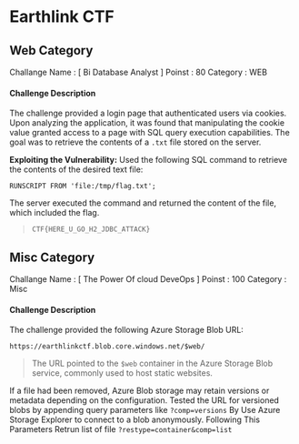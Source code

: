 # Earthlink CTF
## Web Category
Challange Name : [ Bi Database Analyst ]
Poinst : 80
Category : WEB
#### Challenge Description
The challenge provided a login page that authenticated users via cookies. Upon analyzing the application, it was found that manipulating the cookie value granted access to a page with SQL query execution capabilities. The goal was to retrieve the contents of a `.txt` file stored on the server.

**Exploiting the Vulnerability:**
Used the following SQL command to retrieve the contents of the desired text file:

   `RUNSCRIPT FROM 'file:/tmp/flag.txt';`

The server executed the command and returned the content of the file, which included the flag. 

> `CTF{HERE_U_GO_H2_JDBC_ATTACK}`

## Misc Category
Challange Name : [  The Power Of cloud DeveOps ]
Poinst : 100
Category : Misc

#### Challenge Description
The challenge provided the following Azure Storage Blob URL:

`https://earthlinkctf.blob.core.windows.net/$web/`

> The URL pointed to the `$web` container in the Azure Storage Blob
> service, commonly used to host static websites.

If a file had been removed, Azure Blob storage may retain versions or metadata depending on the configuration.
Tested the URL for versioned blobs by appending query parameters like `?comp=versions`
By Use Azure Storage Explorer to connect to a blob anonymously.
Following This Parameters Retrun list of file 
`?restype=container&comp=list`



